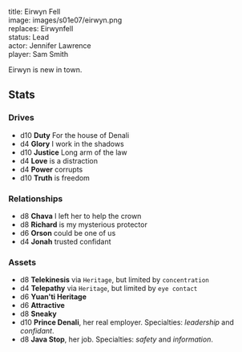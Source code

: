 title: Eirwyn Fell  
image: images/s01e07/eirwyn.png  
replaces: Eirwynfell  
status: Lead  
actor: Jennifer Lawrence  
player: Sam Smith  

Eirwyn is new in town.

## Stats

### Drives

* d10 **Duty** For the house of Denali
* d4 **Glory** I work in the shadows
* d10 **Justice** Long arm of the law
* d4 **Love** is a distraction
* d4 **Power** corrupts
* d10 **Truth** is freedom

### Relationships

* d8 **Chava** I left her to help the crown
* d8 **Richard** is my mysterious protector
* d6 **Orson** could be one of us
* d4 **Jonah** trusted confidant

### Assets

* d8 **Telekinesis** via `Heritage`, but limited by `concentration`
* d4 **Telepathy** via `Heritage`, but limited by `eye contact`
* d6 **Yuan'ti Heritage**
* d6 **Attractive**
* d8 **Sneaky**
* d10 **Prince Denali**, her real employer. Specialties: *leadership* and *confidant*.
* d8 **Java Stop**, her job. Specialties: *safety* and *information*.
